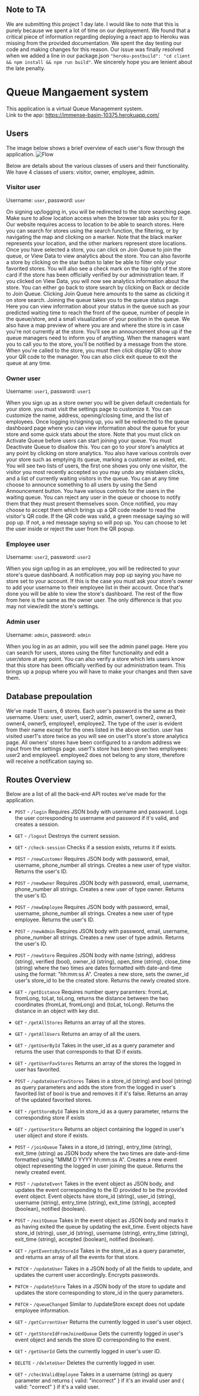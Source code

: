 ## Note to TA
We are submitting this project 1 day late. I would like to note that this is purely because we spent a lot of time on our deployement. We found that a critical piece of information regarding deploying a react app to Heroku was missing from the provided documentation. We spent the day testing our code and making changes for this reason. Our issue was finally resolved when we added a line in our package.json `"heroku-postbuild": "cd client && npm install && npm run build"`. We sincerely hope you are lenient about the late penalty.

# Queue Mangaement system

This application is a virtual Queue Management system.  
Link to the app: https://immense-basin-10375.herokuapp.com/

## Users

The image below shows a brief overview of each user's flow through the application.
![Flow](flow.jpg)

Below are details about the various classes of users and their functionality. We have 4 classes of users: visitor, owner, employee, admin.

### Visitor user

Username: `user`, password: `user`

On signing up/logging in, you will be redirected to the store searching page. Make sure to allow location access when the browser tab asks you for it. Our website requires access to location to be able to search stores. Here you can search for stores using the search function, the filtering, or by navigating the map and clicking on a marker. Note that the black marker represents your location, and the other markers represent store locations. Once you have selected a store, you can click on Join Queue to join the queue, or View Data to view analytics about the store. You can also favorite a store by clicking on the star button to later be able to filter only your favorited stores. You will also see a check mark on the top right of the store card if the store has been officially verified by our administration team. If you clicked on View Data, you will now see analytics information about the store. You can either go back to store search by clicking on Back or decide to Join Queue. Clicking Join Queue here amounts to the same as clicking it on store search. Joining the queue takes you to the queue status page. Here you can view information about your status in the queue such as your predicted waiting time to reach the front of the queue, number of people in the queue/store, and a small visualization of your position in the queue. We also have a map preview of where you are and where the store is in case you're not currently at the store. You'll see an announcement show up if the queue managers need to inform you of anything. When the managers want you to call you to the store, you'll be notified by a message from the store. When you're called to the store, you must then click display QR to show your QR code to the manager. You can also click exit queue to exit the queue at any time.

### Owner user

Username: `user1`, password: `user1`

When you sign up as a store owner you will be given default credentials for your store. you must visit the settings page to customize it. You can customize the name, address, opening/closing time, and the list of employees. Once logging in/signing up, you will be redirected to the queue dashboard page where you can view information about the queue for your store and some quick stats about the store. Note that you must click on Activate Queue before users can start joining your queue. You must Deactivate Queue to disallow this. You can go to your store's analytics at any point by clicking on store analytics. You also have various controls over your store such as emptying its queue, marking a customer as exited, etc. You will see two lists of users, the first one shows you only one visitor, the visitor you most recently accepted so you may undo any mistaken clicks, and a list of currently waiting visitors in the queue. You can at any time choose to announce something to all users by using the Send Announcement button. You have various controls for the users in the waiting queue. You can reject any user in the queue or choose to notify them that they must present themselves soon. Once notified, you may choose to accept them which brings up a QR code reader to read the visitor's QR code. If the QR code was valid, a green message saying so will pop up. If not, a red message saying so will pop up. You can choose to let the user inside or reject the user from the QR popup.

### Employee user

Username: `user2`, password: `user2`

When you sign up/log in as an employee, you will be redirected to your store's queue dashboard. A notification may pop up saying you have no store set to your account. If this is the case you must ask your store's owner to add your username to their employee list in their account. Once that's done you will be able to view the store's dashboard. The rest of the flow from here is the same as the owner user. The only difference is that you may not view/edit the store's settings.

### Admin user

Username: `admin`, password: `admin`

When you log in as an admin, you will see the admin panel page. Here you can search for users, stores using the filter functionality and edit a user/store at any point. You can also verify a store which lets users know that this store has been officially verified by our administration team. This brings up a popup where you will have to make your changes and then save them.

## Database prepoulation

We've made 11 users, 6 stores. Each user's password is the same as their username. Users: user, user1, user2, admin, owner1, owner2, owner3, owner4, owner5, employee1, employee2. The type of the user is evident from their name except for the ones listed in the above section. user has visited user1's store twice as you will see on user1's store's store analytics page. All owners' stores have been configured to a random address we input from the settings page. user1's store has been given two employees: user2 and employee1. employee2 does not belong to any store, therefore will receive a notification saying so. 

## Routes Overview

Below are a list of all the back-end API routes we've made for the application.

- `POST` - `/login`
  Requires JSON body with username and password.
  Logs the user corresponding to username and password if it's valid, and creates a session.

- `GET` - `/logout`
  Destroys the current session.

- `GET` - `/check-session`
  Checks if a session exists, returns it if exists.

- `POST` - `/newCustomer`
  Requires JSON body with password, email, username, phone_number all strings. Creates a new user of type visitor. Returns the user's ID.

- `POST` - `/newOwner`
  Requires JSON body with password, email, username, phone_number all strings. Creates a new user of type owner. Returns the user's ID.

* `POST` - `/newEmployee`
  Requires JSON body with password, email, username, phone_number all strings. Creates a new user of type employee. Returns the user's ID.

* `POST` - `/newAdmin`
  Requires JSON body with password, email, username, phone_number all strings. Creates a new user of type admin. Returns the user's ID.

* `POST` - `/newStore`
  Requires JSON body with name (string), address (string), verified (bool), owner_id (string), open_time (string), close_time (string) where the two times are dates formatted with date-and-time using the format: "hh:mm:ss A". Creates a new store, sets the owner_id user's store_id to be the created store. Returns the newly created store.

* `GET` - `/getDistance`
  Requires number query paramters: fromLat, fromLong, toLat, toLong, returns the distance between the two coordinates (fromLat, fromLong) and (toLat, toLong). Returns the distance in an object with key dist.

* `GET` - `/getAllStores`
  Returns an array of all the stores.

* `GET` - `/getAllUsers`
  Returns an array of all the users.

- `GET` - `/getUserById`
  Takes in the user_id as a query parameter and returns the user that corresponds to that ID if exists.

- `GET` - `/getUserFavStores`
  Returns an array of the stores the logged in user has favorited.

- `POST` - `/updateUserFavStores`
  Takes in a store_id (string) and bool (string) as query parameters and adds the store from the logged in user's favorited list of bool is true and removes it if it's false. Returns an array of the updated favorited stores.

- `GET` - `/getStoreById`
  Takes in store_id as a query parameter, returns the corresponding store if exists

* `GET` - `/getUserStore`
  Returns an object containing the logged in user's user object and store if exists.

* `POST` - `/joinQueue`
  Takes in a store_id (string), entry_time (string), exit_time (string) as JSON body where the two times are date-and-time formatted using "MMM D YYYY hh:mm:ss A". Creates a new event object representing the logged in user joining the queue. Returns the newly created event.

- `POST` - `/updateEvent`
  Takes in the event object as JSON body, and updates the event corresponding to the ID provided to be the provided event object. Event objects have store_id (string), user_id (string), username (string), entry_time (string), exit_time (string), accepted (boolean), notified (boolean).

- `POST` - `/exitQueue`
  Takes in the event object as JSON body and marks it as having exited the queue by updating the exit_time. Event objects have store_id (string), user_id (string), username (string), entry_time (string), exit_time (string), accepted (boolean), notified (boolean).

* `GET` - `/getEventsByStoreId`
  Takes in the store_id as a query parameter, and returns an array of all the events for that store.

* `PATCH` - `/updateUser`
  Takes in a JSON body of all the fields to update, and updates the current user accordingly. Encrypts passwords.

* `PATCH` - `/updateStore`
  Takes in a JSON body of the store to update and updates the store corresponding to store_id in the query parameters.

* `PATCH` - `/queueChanged`
  Similar to /updateStore except does not update employee information.

* `GET` - `/getCurrentUser`
  Returns the currently logged in user's user object.

* `GET` - `/getStoreIdFromJoinedQueue`
  Gets the currently logged in user's event object and sends the store ID corresponding to the event.

* `GET` - `/getUserId`
  Gets the currently logged in user's user ID.

* `DELETE` - `/deleteUser`
  Deletes the currently logged in user.

* `GET` - `/checkValidEmployee`
  Takes in a username (string) as query parameter and returns { valid: "incorrect" } if it's an invalid user and { valid: "correct" } if it's a valid user.
